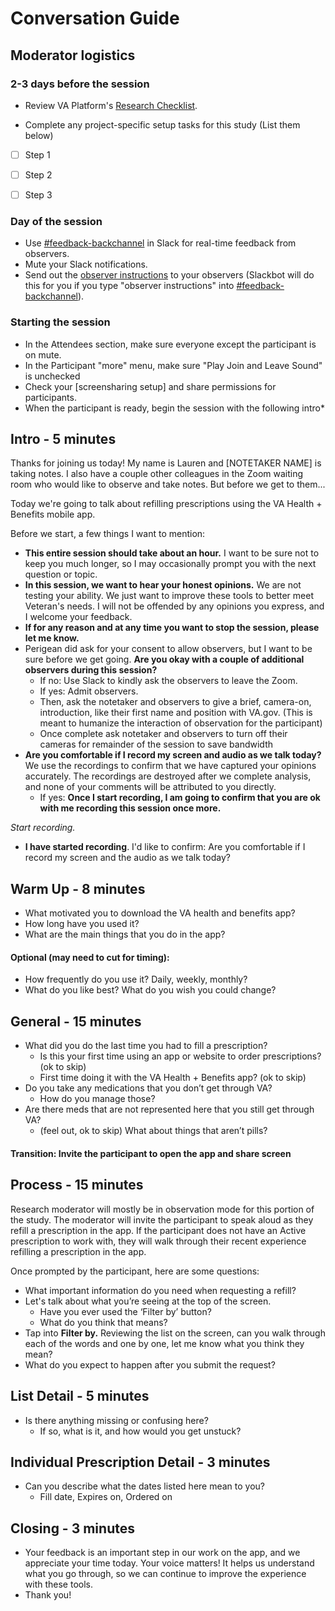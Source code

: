 # Conversation Guide 

## Moderator logistics
### 2-3 days before the session
- Review VA Platform's [Research Checklist](https://depo-platform-documentation.scrollhelp.site/research-design/Research-Checklist.1958773011.html#ResearchChecklist-5.Conductsessions). 

- Complete any project-specific setup tasks for this study (List them below)

- [ ] Step 1
- [ ] Step 2
- [ ] Step 3


### Day of the session
- Use [#feedback-backchannel](https://dsva.slack.com/messages/C40B45NJK/details/) in 
Slack for real-time feedback from observers.
- Mute your Slack notifications.
- Send out the [observer instructions](https://depo-platform-documentation.scrollhelp.site/research-design/Observer-guidelines.1622311177.html) to your observers (Slackbot will do this for you if you type "observer instructions" into [#feedback-backchannel](https://dsva.slack.com/channels/feedback-backchannel)).


### Starting the session

- In the Attendees section, make sure everyone except the participant is on mute.
- In the Participant "more" menu, make sure "Play Join and Leave Sound" is unchecked
- Check your [screensharing setup] and share permissions for participants.
- When the participant is ready, begin the session with the following intro*


## Intro - 5 minutes

Thanks for joining us today! My name is Lauren and [NOTETAKER NAME] is taking notes.
I also have a couple other colleagues in the Zoom waiting room who would like to observe and take notes. But before we get to them... 

Today we're going to talk about refilling prescriptions using the VA Health + Benefits mobile app.

Before we start, a few things I want to mention:

- **This entire session should take about an hour.** I want to be sure not to keep you much longer, so I may occasionally prompt you with the next question or topic.
- **In this session, we want to hear your honest opinions.** We are not testing your ability. We just want to improve these tools to better meet Veteran's needs. I will not be offended by any opinions you express, and I welcome your feedback.
- **If for any reason and at any time you want to stop the session, please let me know.** 
- Perigean did ask for your consent to allow observers, but I want to be sure before we get going. **Are you okay with a couple of additional observers during this session?**
   - If no: Use Slack to kindly ask the observers to leave the Zoom.
   - If yes: Admit observers. 
    - Then, ask the notetaker and observers to give a brief, camera-on, introduction, like their first name and position with VA.gov. (This is meant to humanize the interaction of observation for the participant)
   - Once complete ask notetaker and observers to turn off their cameras for remainder of the session to save bandwidth
- **Are you comfortable if I record my screen and audio as we talk today?** We use the recordings to confirm that we have captured your opinions accurately. The recordings are destroyed after we complete analysis, and none of your comments will be attributed to you directly. 
    - If yes: **Once I start recording, I am going to confirm that you are ok with me recording this session once more.** 

*Start recording.*

- **I have started recording**. I'd like to confirm: Are you comfortable if I record my screen and the audio as we talk today?


## Warm Up - 8 minutes
- What motivated you to download the VA health and benefits app?
- How long have you used it?
- What are the main things that you do in the app?

#### Optional (may need to cut for timing):
- How frequently do you use it? Daily, weekly, monthly?
- What do you like best? What do you wish you could change?


## General - 15 minutes
* What did you do the last time you had to fill a prescription?
    * Is this your first time using an app or website to order prescriptions? (ok to skip)
    * First time doing it with the VA Health + Benefits app? (ok to skip)
* Do you take any medications that you don’t get through VA? 
    * How do you manage those? 
* Are there meds that are not represented here that you still get through VA?
    * (feel out, ok to skip) What about things that aren’t pills?


#### Transition: Invite the participant to open the app and share screen


## Process - 15 minutes
Research moderator will mostly be in observation mode for this portion of the study. The moderator will invite the participant to speak aloud as they refill a prescription in the app. If the participant does not have an Active prescription to work with, they will walk through their recent experience refilling a prescription in the app. 

Once prompted by the participant, here are some questions:

* What important information do you need when requesting a refill?
* Let's talk about what you’re seeing at the top of the screen. 
    * Have you ever used the ‘Filter by’ button? 
    * What do you think that means?
* Tap into **Filter by.** Reviewing the list on the screen, can you walk through each of the words and one by one, let me know what you think they mean?
* What do you expect to happen after you submit the request?


## List Detail - 5 minutes
* Is there anything missing or confusing here?
    * If so, what is it, and how would you get unstuck?


## Individual Prescription Detail - 3 minutes
* Can you describe what the dates listed here mean to you?
    * Fill date, Expires on, Ordered on


## Closing - 3 minutes
* Your feedback is an important step in our work on the app, and we appreciate your time today. Your voice matters! It helps us understand what you go through, so we can continue to improve the experience with these tools.
* Thank you!


###
